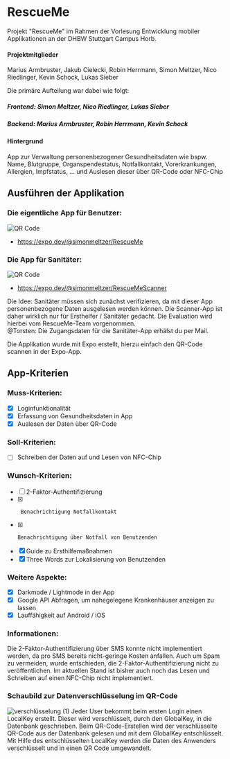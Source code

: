 
# RescueMe

Projekt "RescueMe" im Rahmen der Vorlesung Entwicklung mobiler Applikationen an der DHBW Stuttgart Campus Horb.
#### Projektmitglieder
Marius Armbruster, Jakub Cielecki, Robin Herrmann, Simon Meltzer, Nico Riedlinger, Kevin Schock, Lukas Sieber

Die primäre Aufteilung war dabei wie folgt:
##### Frontend: Simon Meltzer, Nico Riedlinger, Lukas Sieber
##### Backend: Marius Armbruster, Robin Herrmann, Kevin Schock

#### Hintergrund
App zur Verwaltung personenbezogener Gesundheitsdaten wie bspw. Name, Blutgruppe, Organspendestatus, Notfallkontakt, Vorerkrankungen, Allergien, Impfstatus, … und Auslesen dieser über QR-Code oder NFC-Chip
## Ausführen der Applikation
### Die eigentliche App für Benutzer:
![QR Code](https://qr.expo.dev/expo-go?owner=simonmeltzer&slug=RescueMe&releaseChannel=default&host=exp.host)
* https://expo.dev/@simonmeltzer/RescueMe

### Die App für Sanitäter:
![QR Code](https://qr.expo.dev/expo-go?owner=simonmeltzer&slug=RescueMeScanner&releaseChannel=default&host=exp.host)
* https://expo.dev/@simonmeltzer/RescueMeScanner

Die Idee: Sanitäter müssen sich zunächst verifizieren, da mit dieser App personenbezogene Daten ausgelesen werden können. Die Scanner-App ist daher wirklich nur für Ersthelfer / Sanitäter gedacht. Die Evaluation wird hierbei vom RescueMe-Team vorgenommen.\
@Torsten: Die Zugangsdaten für die Sanitäter-App erhälst du per Mail.

Die Applikation wurde mit Expo erstellt, hierzu einfach den QR-Code scannen in der Expo-App.

## App-Kriterien
### Muss-Kriterien:
- [x]  Loginfunktionalität
- [x]  Erfassung von Gesundheitsdaten in App
- [x]  Auslesen der Daten über QR-Code

### Soll-Kriterien:
- [ ]  Schreiben der Daten auf und Lesen von NFC-Chip

### Wunsch-Kriterien:
- [ ]    2-Faktor-Authentifizierung
- [x]      Benachrichtigung Notfallkontakt
- [x]     Benachrichtigung über Notfall von Benutzenden
- [x]   Guide zu Ersthilfemaßnahmen
- [x]    Three Words zur Lokalisierung von Benutzenden
### Weitere Aspekte:
- [x] Darkmode / Lightmode in der App
- [x] Google API Abfragen, um nahegelegene Krankenhäuser anzeigen zu lassen
- [x] Lauffähigkeit auf Android / iOS

### Informationen:
Die 2-Faktor-Authentifizierung über SMS konnte nicht implementiert werden, da pro SMS bereits nicht-geringe Kosten anfallen. Auch um Spam zu vermeiden, wurde entschieden, die 2-Faktor-Authentifizierung nicht zu veröffentlichen. Im aktuellen Stand ist bisher auch noch das Lesen und Schreiben auf einen NFC-Chip nicht implementiert.

### Schaubild zur Datenverschlüsselung im QR-Code
![verschlüsselung (1)](https://user-images.githubusercontent.com/67149095/173415495-07aadb3a-def7-4eb1-884a-522201e611d5.jpg)
Jeder User bekommt beim ersten Login einen LocalKey erstellt. Dieser wird verschlüsselt, durch den GlobalKey, in die Datenbank geschrieben. Beim QR-Code-Erstellen wird der verschlüsselte QR-Code aus der Datenbank gelesen und mit dem GlobalKey entschlüsselt. Mit Hilfe des entschlüsselten LocalKey werden die Daten des Anwenders verschlüsselt und in einen QR Code umgewandelt.  
